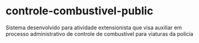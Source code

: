 # controle-combustivel-public
Sistema desenvolvido para atividade extensionista que visa auxiliar em processo administrativo de controle de combustível para viaturas da polícia
